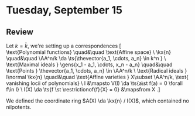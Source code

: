 # Tuesday, September 15

## Review

Let $k=\bar k$, we're setting up a correspondences
\[  
\text{Polynomial functions} 
\quad&\quad 
\text{Affine space} 
\\
\kx{n}
\quad&\quad 
\AA^n/k \da \ts{\thevector{a_1, \cdots, a_n} \in k^n } 
\\
\text{Maximal ideals } \gens{x_1 - a_1, \cdots, x_n - a_n} 
\quad&\quad 
\text{Points } \thevector{a_1, \cdots, a_n} \in \AA^n/k
\\
\text{Radical ideals } I\normal \kx{n}
\quad&\quad 
\text{Affine varieties } X\subset  \AA^n/k, \text{ vanishing locii of polynomials} 
\\
I &\mapsto V(I) \da \ts{a\st f(a) = 0 \forall f\in I} \\
I(X) \da \ts{f \st \restrictionof{f}{X} = 0} &\mapsfrom X
.\]

We defined the coordinate ring $A(X) \da \kx{n} / I(X)$, which contained no nilpotents.

